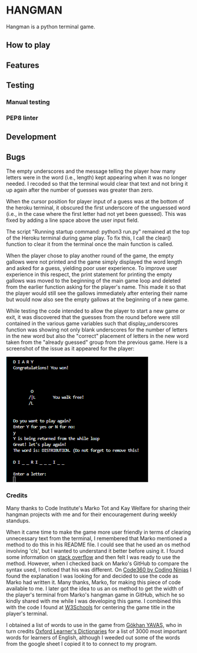 # HANGMAN
Hangman is a python terminal game. 

## How to play

## Features

## Testing
### Manual testing
### PEP8 linter

## Development

## Bugs


The empty underscores and the message telling the player how many letters were in the word (i.e., length) kept appearing when it was no longer needed. I recoded so that the terminal would clear that text and not bring it up again after the number of guesses was greater than zero.

When the cursor position for player input of a guess was at the bottom of the heroku terminal, it obscured the first underscore of the unguessed word (i.e., in the case where the first letter had not yet been guessed). This was fixed by adding a line space above the user input field.

The script "Running startup command: python3 run.py" remained at the top of the Heroku terminal during game play. To fix this, I call the clear() function to clear it from the terminal once the main function is called.

When the player chose to play another round of the game, the empty gallows were not printed and the game simply displayed the word length and asked for a guess, yielding poor user experience. To improve user experience in this respect, the print statement for printing the empty gallows was moved to the beginning of the main game loop and deleted from the earlier function asking for the player's name. This made it so that the player would still see the gallows immediately after entering their name but would now also see the empty gallows at the beginning of a new game.

While testing the code intended to allow the player to start a new game or exit, it was discovered that the guesses from the round before were still contained in the various game variables such that display_underscores function was showing not only blank underscores for the number of letters in the new word but also the "correct" placement of letters in the new word taken from the "already guessed" group from the previous game. Here is a screenshot of the issue as it appeared for the player:

![Screenshot of the bug](<Bug shot.png>)


### Credits

Many thanks to Code Institute's Marko Tot and Kay Welfare for sharing their hangman projects with me and for their encouragement during weekly standups.

When it came time to make the game more user friendly in terms of clearing unnecessary text from the terminal, I remembered that Marko mentioned a method to do this in his README file. I could see that he used an os method involving 'cls', but I wanted to understand it better before using it. I found some information on [stack overflow](https://stackoverflow.com/questions/63855637/clearing-the-terminal-for-my-python-text-adventure) and then felt I was ready to use the method. However, when I checked back on Marko's GitHub to compare the syntax used, I noticed that his was different. On [Code360 by Coding Ninjas](https://www.naukri.com/code360/library/how-to-clear-a-screen-in-python) I found the explanation I was looking for and decided to use the code as Marko had written it. Many thanks, Marko, for making this piece of code available to me. I later got the idea to us an os method to get the width of the player's terminal from Marko's hangman game in GitHub, which he so kindly shared with me while I was developing this game. I combined this with the code I found at [W3Schools](https://www.w3schools.com/python/trypython.asp?filename=demo_ref_string_center2) for centering the game title in the player's terminal.

I obtained a list of words to use in the game from [Gökhan YAVAŞ](https://github.com/gokhanyavas/Oxford-3000-Word-List), who in turn credits [Oxford Learner's Dictionaries](http://www.oxfordlearnersdictionaries.com/us/wordlist/english/oxford3000/) for a list of 3000 most important words for learners of English, although I weeded out some of the words from the google sheet I copied it to to connect to my program.

